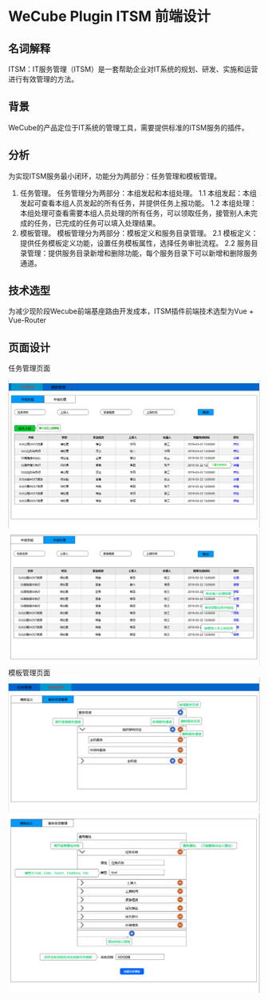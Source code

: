 # WeCube Plugin ITSM 前端设计

## 名词解释
 ITSM：IT服务管理（ITSM）是一套帮助企业对IT系统的规划、研发、实施和运营进行有效管理的方法。

## 背景
WeCube的产品定位于IT系统的管理工具，需要提供标准的ITSM服务的插件。

## 分析

为实现ITSM服务最小闭环，功能分为两部分：任务管理和模板管理。
1. 任务管理。
任务管理分为两部分：本组发起和本组处理。
1.1 本组发起：本组发起可查看本组人员发起的所有任务，并提供任务上报功能。
1.2 本组处理：本组处理可查看需要本组人员处理的所有任务，可以领取任务，接管别人未完成的任务，已完成的任务可以填入处理结果。
2. 模板管理。
模板管理分为两部分：模板定义和服务目录管理。
2.1 模板定义：提供任务模板定义功能，设置任务模板属性，选择任务审批流程。
2.2 服务目录管理：提供服务目录新增和删除功能，每个服务目录下可以新增和删除服务通道。

## 技术选型

为减少现阶段Wecube前端基座路由开发成本，ITSM插件前端技术选型为Vue + Vue-Router

## 页面设计

任务管理页面

![](../images/插件页面1.png)
![](../images/插件页面2.png)
模板管理页面
![](../images/插件页面3.png)
![](../images/插件页面4.png)



